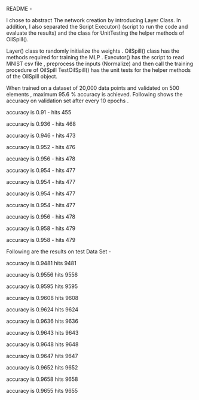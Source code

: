 README - 

I chose to abstract The network creation by introducing Layer Class. 
In addition, I also separated the Script Executor() (script to run the code and evaluate the results)
and the class for UnitTesting the helper methods of OilSpill().

Layer() class to randomly initialize the weights .
OilSpill() class has the methods required for training the MLP .
Executor() has the script to read MNIST csv file , preprocess the inputs (Normalize) and then call the training procedure of OilSpill
TestOilSpill() has the unit tests for the helper methods of the OilSpill object. 

When trained on a dataset of 20,000 data points and validated on 500 elements , maximum 95.6 % accuracy is achieved. 
Following shows the accuracy on validation set after every 10 epochs . 

accuracy is 0.91 - hits 455

accuracy is 0.936 - hits 468

accuracy is 0.946 - hits 473

accuracy is 0.952 - hits 476

accuracy is 0.956 - hits 478

accuracy is 0.954 - hits 477

accuracy is 0.954 - hits 477

accuracy is 0.954 - hits 477

accuracy is 0.954 - hits 477

accuracy is 0.956 - hits 478

accuracy is 0.958 - hits 479

accuracy is 0.958 - hits 479 

Following are the results on test Data Set - 

accuracy is 0.9481
hits 9481

accuracy is 0.9556
hits 9556

accuracy is 0.9595
hits 9595

accuracy is 0.9608
hits 9608

accuracy is 0.9624
hits 9624

accuracy is 0.9636
hits 9636

accuracy is 0.9643
hits 9643

accuracy is 0.9648
hits 9648

accuracy is 0.9647
hits 9647

accuracy is 0.9652
hits 9652

accuracy is 0.9658
hits 9658

accuracy is 0.9655
hits 9655


